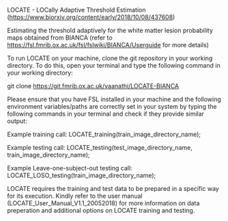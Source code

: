 LOCATE - LOCally Adaptive Threshold Estimation (https://www.biorxiv.org/content/early/2018/10/08/437608)

Estimating the threshold adaptively for the white matter lesion probability maps obtained from BIANCA (refer to https://fsl.fmrib.ox.ac.uk/fsl/fslwiki/BIANCA/Userguide for more details)

To run LOCATE on your machine, clone the git repository in your working directory. To do this, open your terminal and type the following command in your working directory:

git clone https://git.fmrib.ox.ac.uk/vaanathi/LOCATE-BIANCA

Please ensure that you have FSL installed in your machine and the following environment variables/paths are correctly set in your system by typing the following commands in your terminal and check if they provide similar output:

Example training call:
LOCATE_training(train_image_directory_name);

Example testing call:
LOCATE_testing(test_image_directory_name, train_image_directory_name);

Example Leave-one-subject-out testing call:
LOCATE_LOSO_testing(train_image_directory_name);

LOCATE requires the training and test data to be prepared in a
specific way for its execution. Kindly refer to the user manual
(LOCATE_User_Manual_V1.1_20052018) for more information on data preperation and additional options on LOCATE training and testing.


